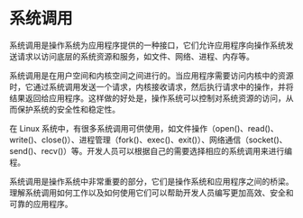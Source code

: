 # 系统调用
系统调用是操作系统为应用程序提供的一种接口，它们允许应用程序向操作系统发送请求以访问底层的系统资源和服务，如文件、网络、进程、内存等。

系统调用是在用户空间和内核空间之间进行的。当应用程序需要访问内核中的资源时，它通过系统调用发送一个请求，内核接收请求，然后执行请求中的操作，并将结果返回给应用程序。这样做的好处是，操作系统可以控制对系统资源的访问，从而保护系统的安全性和稳定性。

在 Linux 系统中，有很多系统调用可供使用，如文件操作（open()、read()、write()、close()）、进程管理（fork()、exec()、exit()）、网络通信（socket()、send()、recv()）等。开发人员可以根据自己的需要选择相应的系统调用来进行编程。

系统调用是操作系统中非常重要的部分，它们是操作系统和应用程序之间的桥梁。理解系统调用如何工作以及如何使用它们可以帮助开发人员编写更加高效、安全和可靠的应用程序。
